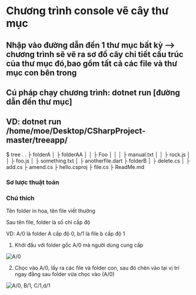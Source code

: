 # Chương trình console vẽ cây thư mục

## Nhập vào đường dẫn đến 1 thư mục bất kỳ --> chương trình sẽ vẽ ra sơ đồ cây chi tiết cấu trúc của thư mục đó,bao gồm tất cả các file và thư mục con bên trong

## Cú pháp chạy chương trình: dotnet run [đường dẫn đến thư mục]

## VD: dotnet run /home/moe/Desktop/CSharpProject-master/treeapp/

$ tree .
.
├ folderA
│ ├ folderAA
│ │ ├ Foo
│ │ │ ├ manual.txt
│ │ ├ rock.js
│ │ ├ foo.js
│ ├ something.txt
│ ├ anotherfile.dart
├ folderB
│ ├ delete.cs
│ ├ add.cs
├ amend.cs
├ hello.csproj
├ file.cs
├ ReadMe.md

### Sơ lược thuật toán

### Chú thích

Tên folder in hoa, tên file viết thường

Sau tên file, folder là số chỉ cấp độ

VD: A/0 là folder A cấp độ 0, b/1 là file b cấp độ 1

1. Khởi đầu với folder gốc A/0 mà người dùng cung cấp

![A/0](https://www.lucidchart.com/publicSegments/view/6ff4bb20-5300-4d33-b55a-d39de455228a/image.png)

2. Chọc vào A/0, lấy ra các file và folder con, sau đó chèn vào tại vị trí ngay đằng sau folder vừa chọc vào (A/0)

![A/0, B/1, C/1,d/1](https://www.lucidchart.com/publicSegments/view/35e08fc3-4589-4dfe-9b26-1de4f1139aea/image.png)